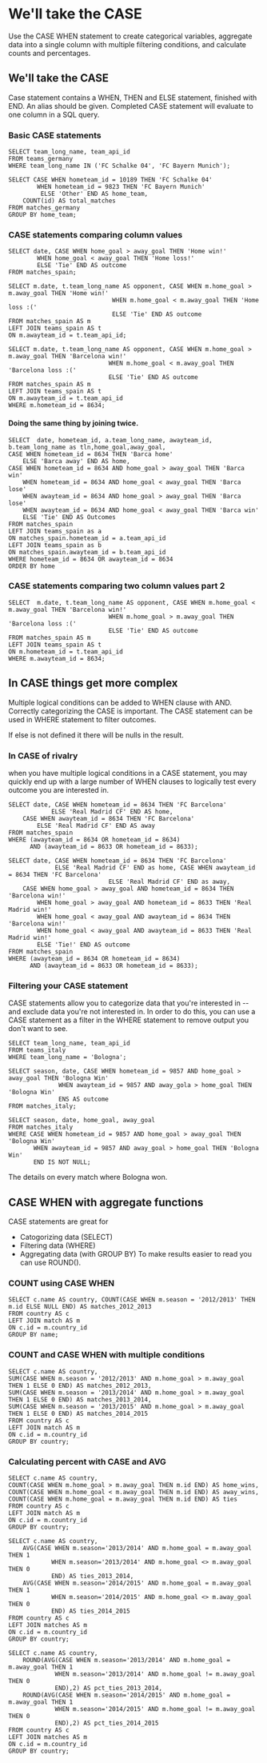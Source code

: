 
# We'll take the CASE

Use the CASE WHEN statement to create categorical variables, aggregate data into a single 
column with multiple filtering conditions, and calculate counts and percentages.

## We'll take the CASE

Case statement contains a WHEN, THEN and ELSE statement, finished with END. An alias should be 
given. Completed CASE statement will evaluate to one column in a SQL query.

### Basic CASE statements
```
SELECT team_long_name, team_api_id
FROM teams_germany
WHERE team_long_name IN ('FC Schalke 04', 'FC Bayern Munich');
```
```
SELECT CASE WHEN hometeam_id = 10189 THEN 'FC Schalke 04'
        WHEN hometeam_id = 9823 THEN 'FC Bayern Munich'
         ELSE 'Other' END AS home_team,
	COUNT(id) AS total_matches
FROM matches_germany
GROUP BY home_team;
```

### CASE statements comparing column values
```
SELECT date, CASE WHEN home_goal > away_goal THEN 'Home win!'
		WHEN home_goal < away_goal THEN 'Home loss!'
		ELSE 'Tie' END AS outcome
FROM matches_spain;
```
```
SELECT m.date, t.team_long_name AS opponent, CASE WHEN m.home_goal > m.away_goal THEN 'Home win!'
       						 WHEN m.home_goal < m.away_goal THEN 'Home loss :('
        					 ELSE 'Tie' END AS outcome
FROM matches_spain AS m
LEFT JOIN teams_spain AS t
ON m.awayteam_id = t.team_api_id;
```
```
SELECT m.date, t.team_long_name AS opponent, CASE WHEN m.home_goal > m.away_goal THEN 'Barcelona win!'
        					WHEN m.home_goal < m.away_goal THEN 'Barcelona loss :(' 
        					ELSE 'Tie' END AS outcome 
FROM matches_spain AS m
LEFT JOIN teams_spain AS t 
ON m.awayteam_id = t.team_api_id
WHERE m.hometeam_id = 8634; 
```

#### Doing the same thing by joining twice.
```
SELECT  date, hometeam_id, a.team_long_name, awayteam_id, b.team_long_name as tln,home_goal,away_goal, 
CASE WHEN hometeam_id = 8634 THEN 'Barca home'
	ELSE 'Barca away' END AS home,
CASE WHEN hometeam_id = 8634 AND home_goal > away_goal THEN 'Barca win'
	WHEN hometeam_id = 8634 AND home_goal < away_goal THEN 'Barca lose'
	WHEN awayteam_id = 8634 AND home_goal > away_goal THEN 'Barca lose'
	WHEN awayteam_id = 8634 AND home_goal < away_goal THEN 'Barca win'
	ELSE 'Tie' END AS Outcomes
FROM matches_spain
LEFT JOIN teams_spain as a
ON matches_spain.hometeam_id = a.team_api_id
LEFT JOIN teams_spain as b
ON matches_spain.awayteam_id = b.team_api_id
WHERE hometeam_id = 8634 OR awayteam_id = 8634
ORDER BY home
```

### CASE statements comparing two column values part 2

```
SELECT  m.date, t.team_long_name AS opponent, CASE WHEN m.home_goal < m.away_goal THEN 'Barcelona win!'
        					WHEN m.home_goal > m.away_goal THEN 'Barcelona loss :(' 
        					ELSE 'Tie' END AS outcome
FROM matches_spain AS m
LEFT JOIN teams_spain AS t 
ON m.hometeam_id = t.team_api_id
WHERE m.awayteam_id = 8634;
```

## In CASE things get more complex

Multiple logical conditions can be added to WHEN clause with AND. Correctly categorizing the CASE
is important. The CASE statement can be used in WHERE statement to filter outcomes.

If else is not defined it there will be nulls in the result.

### In CASE of rivalry
when you have multiple logical conditions in a CASE statement, you may quickly end up with a large number 
of WHEN clauses to logically test every outcome you are interested in. 
```
SELECT date, CASE WHEN hometeam_id = 8634 THEN 'FC Barcelona' 
        	ELSE 'Real Madrid CF' END AS home,
	CASE WHEN awayteam_id = 8634 THEN 'FC Barcelona' 
        ELSE 'Real Madrid CF' END AS away
FROM matches_spain
WHERE (awayteam_id = 8634 OR hometeam_id = 8634)
      AND (awayteam_id = 8633 OR hometeam_id = 8633);
```
```
SELECT date, CASE WHEN hometeam_id = 8634 THEN 'FC Barcelona' 
             ELSE 'Real Madrid CF' END as home, CASE WHEN awayteam_id = 8634 THEN 'FC Barcelona' 
         					ELSE 'Real Madrid CF' END as away,
	CASE WHEN home_goal > away_goal AND hometeam_id = 8634 THEN 'Barcelona win!'
        WHEN home_goal > away_goal AND hometeam_id = 8633 THEN 'Real Madrid win!'
        WHEN home_goal < away_goal AND awayteam_id = 8634 THEN 'Barcelona win!'
        WHEN home_goal < away_goal AND awayteam_id = 8633 THEN 'Real Madrid win!'
        ELSE 'Tie!' END AS outcome
FROM matches_spain
WHERE (awayteam_id = 8634 OR hometeam_id = 8634)
      AND (awayteam_id = 8633 OR hometeam_id = 8633);
```

### Filtering your CASE statement
CASE statements allow you to categorize data that you're interested in -- and exclude data 
you're not interested in. In order to do this, you can use a CASE statement as a filter in 
the WHERE statement to remove output you don't want to see.

```
SELECT team_long_name, team_api_id
FROM teams_italy
WHERE team_long_name = 'Bologna';
```
```
SELECT season, date, CASE WHEN hometeam_id = 9857 AND home_goal > away_goal THEN 'Bologna Win'
			  WHEN awayteam_id = 9857 AND away_gola > home_goal THEN 'Bologna Win'
			  ENS AS outcome
FROM matches_italy;
```
```
SELECT season, date, home_goal, away_goal
FROM matches_italy
WHERE CASE WHEN hometeam_id = 9857 AND home_goal > away_goal THEN 'Bologna Win'
	   WHEN awayteam_id = 9857 AND away_goal > home_goal THEN 'Bologna Win'
	   END IS NOT NULL;
```
The details on every match where Bologna won.


## CASE WHEN with aggregate functions
CASE statements are great for 
* Catogorizing data (SELECT)
* Filtering data (WHERE)
* Aggregating data (with GROUP BY)
To make results easier to read you can use ROUND().

### COUNT using CASE WHEN
```
SELECT c.name AS country, COUNT(CASE WHEN m.season = '2012/2013' THEN m.id ELSE NULL END) AS matches_2012_2013
FROM country AS c
LEFT JOIN match AS m
ON c.id = m.country_id
GROUP BY name;
```
### COUNT and CASE WHEN with multiple conditions
```
SELECT c.name AS country,
SUM(CASE WHEN m.season = '2012/2013' AND m.home_goal > m.away_goal THEN 1 ELSE 0 END) AS matches_2012_2013,
SUM(CASE WHEN m.season = '2013/2014' AND m.home_goal > m.away_goal THEN 1 ELSE 0 END) AS matches_2013_2014,
SUM(CASE WHEN m.season = '2013/2015' AND m.home_goal > m.away_goal THEN 1 ELSE 0 END) AS matches_2014_2015
FROM country AS c
LEFT JOIN match AS m
ON c.id = m.country_id
GROUP BY country;
```

### Calculating percent with CASE and AVG
```
SELECT c.name AS country,
COUNT(CASE WHEN m.home_goal > m.away_goal THEN m.id END) AS home_wins,
COUNT(CASE WHEN m.home_goal < m.away_goal THEN m.id END) AS away_wins,
COUNT(CASE WHEN m.home_goal = m.away_goal THEN m.id END) AS ties
FROM country AS c
LEFT JOIN match AS m
ON c.id = m.country_id
GROUP BY country;
```
```
SELECT c.name AS country,
	AVG(CASE WHEN m.season='2013/2014' AND m.home_goal = m.away_goal THEN 1
			WHEN m.season='2013/2014' AND m.home_goal <> m.away_goal THEN 0
			END) AS ties_2013_2014,
	AVG(CASE WHEN m.season='2014/2015' AND m.home_goal = m.away_goal THEN 1
			WHEN m.season='2014/2015' AND m.home_goal <> m.away_goal THEN 0
			END) AS ties_2014_2015
FROM country AS c
LEFT JOIN matches AS m
ON c.id = m.country_id
GROUP BY country;
```
```
SELECT c.name AS country,
	ROUND(AVG(CASE WHEN m.season='2013/2014' AND m.home_goal = m.away_goal THEN 1
			 WHEN m.season='2013/2014' AND m.home_goal != m.away_goal THEN 0
			 END),2) AS pct_ties_2013_2014,
	ROUND(AVG(CASE WHEN m.season='2014/2015' AND m.home_goal = m.away_goal THEN 1
			 WHEN m.season='2014/2015' AND m.home_goal != m.away_goal THEN 0
			 END),2) AS pct_ties_2014_2015
FROM country AS c
LEFT JOIN matches AS m
ON c.id = m.country_id
GROUP BY country;
```

